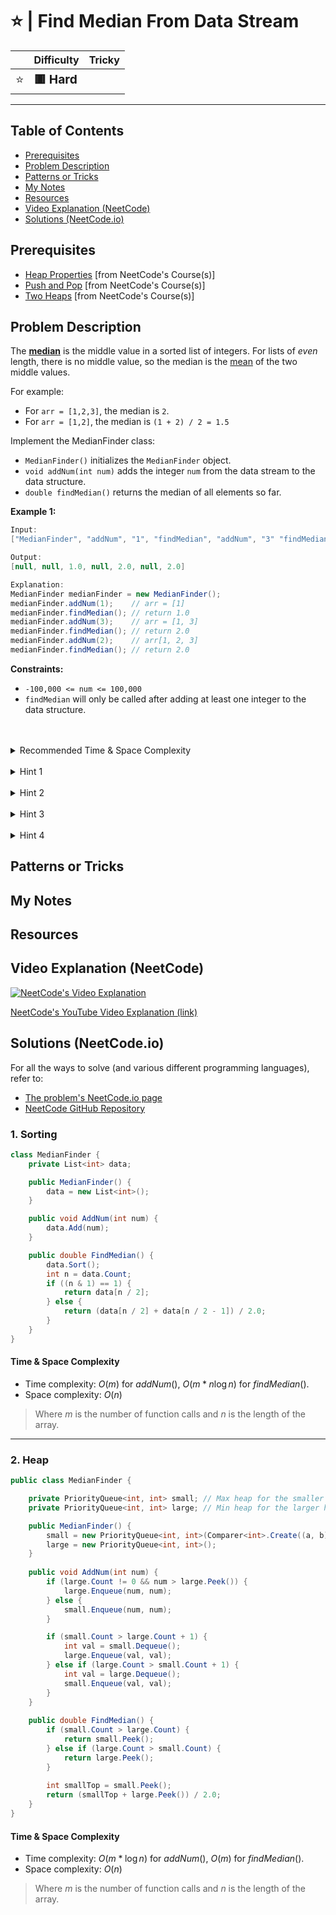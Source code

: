 # ⭐ | Find Median From Data Stream

|   | Difficulty | Tricky |
|---|------------|--------|
| <big>⭐<big> | <big>**🟥 Hard**</big> | <big></big> |


---

## Table of Contents

- [Prerequisites](#prerequisites)
- [Problem Description](#problem-description)
- [Patterns or Tricks](#patterns-or-tricks)
- [My Notes](#my-notes)
- [Resources](#resources)
- [Video Explanation (NeetCode)](#video-explanation-neetcode)
- [Solutions (NeetCode.io)](#solutions-neetcodeio)
    


## Prerequisites
- [Heap Properties](https://neetcode.io/courses/dsa-for-beginners/23) [from NeetCode's Course(s)]
- [Push and Pop](https://neetcode.io/courses/dsa-for-beginners/24) [from NeetCode's Course(s)]
- [Two Heaps](https://neetcode.io/courses/advanced-algorithms/10) [from NeetCode's Course(s)]


## Problem Description
The **[median](https://en.wikipedia.org/wiki/Median)** is the middle value in a sorted list of integers. For lists of *even* length, there is no middle value, so the median is the [mean](https://en.wikipedia.org/wiki/Mean) of the two middle values.

For example:
* For `arr = [1,2,3]`, the median is `2`.
* For `arr = [1,2]`, the median is `(1 + 2) / 2 = 1.5`

Implement the MedianFinder class:

* `MedianFinder()` initializes the `MedianFinder` object.
* `void addNum(int num)` adds the integer `num` from the data stream to the data structure.
* `double findMedian()` returns the median of all elements so far.

**Example 1:**

```java
Input:
["MedianFinder", "addNum", "1", "findMedian", "addNum", "3" "findMedian", "addNum", "2", "findMedian"]

Output:
[null, null, 1.0, null, 2.0, null, 2.0]

Explanation:
MedianFinder medianFinder = new MedianFinder();
medianFinder.addNum(1);    // arr = [1]
medianFinder.findMedian(); // return 1.0
medianFinder.addNum(3);    // arr = [1, 3]
medianFinder.findMedian(); // return 2.0
medianFinder.addNum(2);    // arr[1, 2, 3]
medianFinder.findMedian(); // return 2.0
```

**Constraints:**
* `-100,000 <= num <= 100,000`
* `findMedian` will only be called after adding at least one integer to the data structure.

<br>
<br>
<details class="hint-accordion">  
    <summary>Recommended Time & Space Complexity</summary>
    <p>
    You should aim for a solution with <code>O(logn)</code> time for <code>addNum()</code>, <code>O(1)</code> time for <code>findMedian()</code>, and <code>O(n)</code> space, where <code>n</code> is the current number of elements.
    </p>
</details>

<br>
<details class="hint-accordion">  
    <summary>Hint 1</summary>
    <p>
    A naive solution would be to store the data stream in an array and sort it each time to find the median, resulting in <code>O(nlogn)</code> time for each <code>findMedian()</code> call. Can you think of a better way? Perhaps using a data structure that allows efficient insertion and retrieval of the median can make the solution more efficient.
    </p>
</details>

<br>
<details class="hint-accordion">  
    <summary>Hint 2</summary>
    <p>
    If we divide the array into two parts, we can find the median in <code>O(1)</code> if the left half can efficiently return the maximum and the right half can efficiently return the minimum. These values determine the median. However, the process changes slightly if the total number of elements is odd — in that case, the median is the element from the half with the larger size. Can you think of a data structure which is suitable to implement this?
    </p>
</details>

<br>
<details class="hint-accordion">  
    <summary>Hint 3</summary>
    <p>
    We can use a Heap (Max-Heap for the left half and Min-Heap for the right half). Instead of dividing the array, we store the elements in these heaps as they arrive in the data stream. But how can you maintain equal halves of elements in these two heaps? How do you implement this?
    </p>
</details>

<br>
<details class="hint-accordion">  
    <summary>Hint 4</summary>
    <p>
    We initialize a Max-Heap and a Min-Heap. When adding an element, if the element is greater than the minimum element of the Min-Heap, we push it into the Min-Heap; otherwise, we push it into the Max-Heap. If the size difference between the two heaps becomes greater than one, we rebalance them by popping an element from the larger heap and pushing it into the smaller heap. This process ensures that the elements are evenly distributed between the two heaps, allowing us to retrieve the middle element or elements in <code>O(1)</code> time.
    </p>
</details>

## Patterns or Tricks
<!-- This section is for any patterns or tricks noticed/spotted when solving the question which we can use as an indication of using the same approach(es) used here when facing another problems somewhat like this. -->

## My Notes


## Resources


## Video Explanation (NeetCode)
[![NeetCode's Video Explanation](https://img.youtube.com/vi/itmhHWaHupI/0.jpg)](https://www.youtube.com/watch?v=itmhHWaHupI)

[NeetCode's YouTube Video Explanation (link)](https://www.youtube.com/watch?v=itmhHWaHupI)


## Solutions (NeetCode.io)
For all the ways to solve (and various different programming languages), refer to:
- [The problem's NeetCode.io page](https://neetcode.io/problems/find-median-in-a-data-stream)
- [NeetCode GitHub Repository](https://github.com/neetcode-gh/leetcode)

### 1. Sorting






```csharp
class MedianFinder {
    private List<int> data;

    public MedianFinder() {
        data = new List<int>();
    }

    public void AddNum(int num) {
        data.Add(num);
    }

    public double FindMedian() {
        data.Sort();
        int n = data.Count;
        if ((n & 1) == 1) {
            return data[n / 2];
        } else {
            return (data[n / 2] + data[n / 2 - 1]) / 2.0;
        }
    }
}
```




#### Time & Space Complexity

* Time complexity: $O(m)$ for $addNum()$, $O(m * n \log n)$ for $findMedian()$.
* Space complexity: $O(n)$

> Where $m$ is the number of function calls and $n$ is the length of the array.

---

### 2. Heap






```csharp
public class MedianFinder {

    private PriorityQueue<int, int> small; // Max heap for the smaller half
    private PriorityQueue<int, int> large; // Min heap for the larger half

    public MedianFinder() {
        small = new PriorityQueue<int, int>(Comparer<int>.Create((a, b) => b.CompareTo(a)));
        large = new PriorityQueue<int, int>();
    }
    
    public void AddNum(int num) {
        if (large.Count != 0 && num > large.Peek()) {
            large.Enqueue(num, num);
        } else {
            small.Enqueue(num, num);
        }

        if (small.Count > large.Count + 1) {
            int val = small.Dequeue();
            large.Enqueue(val, val);
        } else if (large.Count > small.Count + 1) {
            int val = large.Dequeue();
            small.Enqueue(val, val);
        }
    }
    
    public double FindMedian() {
        if (small.Count > large.Count) {
            return small.Peek();
        } else if (large.Count > small.Count) {
            return large.Peek();
        }
        
        int smallTop = small.Peek();
        return (smallTop + large.Peek()) / 2.0;
    }
}
```




#### Time & Space Complexity

* Time complexity: $O(m * \log n)$ for $addNum()$, $O(m)$ for $findMedian()$.
* Space complexity: $O(n)$

> Where $m$ is the number of function calls and $n$ is the length of the array.
